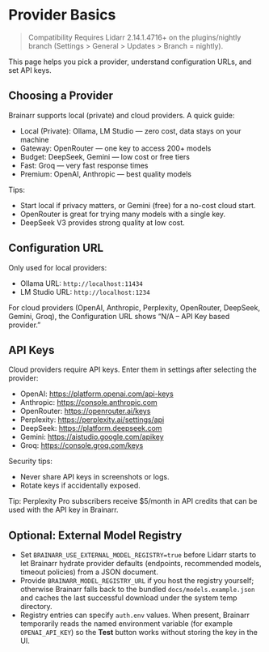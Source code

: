 # Provider Basics

> Compatibility
> Requires Lidarr 2.14.1.4716+ on the plugins/nightly branch (Settings > General > Updates > Branch = nightly).

This page helps you pick a provider, understand configuration URLs, and set API keys.

## Choosing a Provider

Brainarr supports local (private) and cloud providers. A quick guide:

- Local (Private): Ollama, LM Studio — zero cost, data stays on your machine
- Gateway: OpenRouter — one key to access 200+ models
- Budget: DeepSeek, Gemini — low cost or free tiers
- Fast: Groq — very fast response times
- Premium: OpenAI, Anthropic — best quality models

Tips:

- Start local if privacy matters, or Gemini (free) for a no-cost cloud start.
- OpenRouter is great for trying many models with a single key.
- DeepSeek V3 provides strong quality at low cost.

## Configuration URL

Only used for local providers:

- Ollama URL: `http://localhost:11434`
- LM Studio URL: `http://localhost:1234`

For cloud providers (OpenAI, Anthropic, Perplexity, OpenRouter, DeepSeek, Gemini, Groq), the Configuration URL shows “N/A – API Key based provider.”

## API Keys

Cloud providers require API keys. Enter them in settings after selecting the provider:

- OpenAI: <https://platform.openai.com/api-keys>
- Anthropic: <https://console.anthropic.com>
- OpenRouter: <https://openrouter.ai/keys>
- Perplexity: <https://perplexity.ai/settings/api>
- DeepSeek: <https://platform.deepseek.com>
- Gemini: <https://aistudio.google.com/apikey>
- Groq: <https://console.groq.com/keys>

Security tips:

- Never share API keys in screenshots or logs.
- Rotate keys if accidentally exposed.

Tip: Perplexity Pro subscribers receive $5/month in API credits that can be used with the API key in Brainarr.

## Optional: External Model Registry

- Set `BRAINARR_USE_EXTERNAL_MODEL_REGISTRY=true` before Lidarr starts to let Brainarr hydrate provider defaults (endpoints, recommended models, timeout policies) from a JSON document.
- Provide `BRAINARR_MODEL_REGISTRY_URL` if you host the registry yourself; otherwise Brainarr falls back to the bundled `docs/models.example.json` and caches the last successful download under the system temp directory.
- Registry entries can specify `auth.env` values. When present, Brainarr temporarily reads the named environment variable (for example `OPENAI_API_KEY`) so the **Test** button works without storing the key in the UI.

